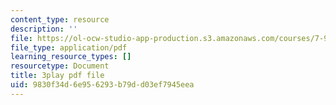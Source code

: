 ```yaml
---
content_type: resource
description: ''
file: https://ol-ocw-studio-app-production.s3.amazonaws.com/courses/7-91j-foundations-of-computational-and-systems-biology-spring-2014/9830f34d6e956293b79dd03ef7945eea_So6MK_FcP4E.pdf
file_type: application/pdf
learning_resource_types: []
resourcetype: Document
title: 3play pdf file
uid: 9830f34d-6e95-6293-b79d-d03ef7945eea
---
```

